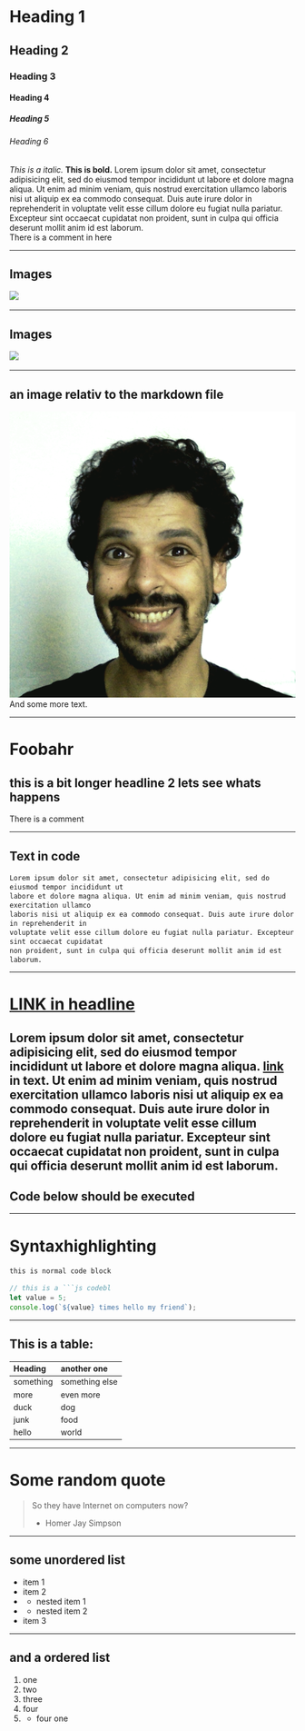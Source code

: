 # Heading 1
## Heading 2
### Heading 3
#### Heading 4
##### Heading 5
###### Heading 6

_This is a italic._ __This is bold.__ Lorem ipsum dolor sit amet, consectetur adipisicing elit, sed do eiusmod tempor incididunt ut labore et dolore magna aliqua. Ut enim ad minim veniam, quis nostrud exercitation ullamco laboris nisi ut aliquip ex ea commodo consequat. Duis aute irure dolor in reprehenderit in voluptate velit esse cillum dolore eu fugiat nulla pariatur. Excepteur sint occaecat cupidatat non proident, sunt in culpa qui officia deserunt mollit anim id est laborum.  
There is a comment in here  
<!-- comment 1 slide 1 -->
<!-- Lorem ipsum dolor sit amet, consectetur adipisicing elit, sed do eiusmod tempor incididunt ut labore et dolore magna aliqua. Ut enim ad minim veniam, quis nostrud exercitation ullamco laboris nisi ut aliquip ex ea commodo consequat. Duis aute irure dolor in reprehenderit in voluptate velit esse cillum dolore eu fugiat nulla pariatur. Excepteur sint occaecat cupidatat non proident, sunt in culpa qui officia deserunt mollit anim id est laborum. -->

---

## Images  

![](http://cdn2-www.dogtime.com/assets/uploads/gallery/30-impossibly-cute-puppies/impossibly-cute-puppy-8.jpg)  

---
## Images  

![](http://i.giphy.com/xTiTnhMOQ4zE0ukz2U.gif)  

---

## an image relativ to the markdown file
![some text](me-fro.png)  
And some more text.  

---

# Foobahr 

## this is a bit longer headline 2 lets see whats happens
There is a comment  

<!--
## comment 1 on slide
Lorem ipsum dolor sit amet, consectetur adipisicing elit, sed do eiusmod tempor incididunt ut labore et dolore magna aliqua. Ut enim ad minim veniam, quis nostrud exercitation ullamco laboris nisi ut aliquip ex ea commodo consequat. Duis aute irure dolor in reprehenderit in voluptate velit esse cillum dolore eu fugiat nulla pariatur. Excepteur sint occaecat cupidatat non proident, sunt in culpa qui officia deserunt mollit anim id est laborum.  

    code?
-->

---

## Text in code  

    Lorem ipsum dolor sit amet, consectetur adipisicing elit, sed do eiusmod tempor incididunt ut
    labore et dolore magna aliqua. Ut enim ad minim veniam, quis nostrud exercitation ullamco
    laboris nisi ut aliquip ex ea commodo consequat. Duis aute irure dolor in reprehenderit in
    voluptate velit esse cillum dolore eu fugiat nulla pariatur. Excepteur sint occaecat cupidatat
    non proident, sunt in culpa qui officia deserunt mollit anim id est laborum.


---

# [LINK in headline](http://example.com)   

Lorem ipsum dolor sit amet, consectetur adipisicing elit, sed do eiusmod tempor incididunt ut labore et dolore magna aliqua. [link](http://example.com) in text. Ut enim ad minim veniam, quis nostrud exercitation ullamco laboris nisi ut aliquip ex ea commodo consequat. Duis aute irure dolor in reprehenderit in voluptate velit esse cillum dolore eu fugiat nulla pariatur. Excepteur sint occaecat cupidatat non proident, sunt in culpa qui officia deserunt mollit anim id est laborum.  
---

## Code below should be executed

<div onload="writeit();">
<script type="text/javascript">
function writeit(){
document.open();
document.write("<h1>writen by JS</h1>");
document.close();
}
</script>
</div>


---

# Syntaxhighlighting  

    this is normal code block

```js
// this is a ```js codebl
let value = 5;
console.log(`${value} times hello my friend`);
```

---

## This is a table:  

| Heading   | another one    |
| :--       | :--            |
| something | something else |
| more      | even more      |
| duck      | dog            |
| junk      | food           |
| hello     | world               |


---

# Some random quote

> So they have Internet on computers now?    
> - Homer Jay Simpson


---

## some unordered list

- item 1
- item 2
- - nested item 1
- - nested item 2
- item 3


---

## and a ordered list

1. one
2. two
3. three
4. four
5. - four one
